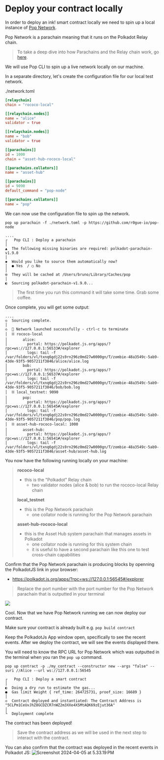 # Deploy your contract locally

In order to deploy an ink! smart contract locally we need to spin up a local instance of [Pop Network](https://github.com/r0gue-io/pop-node).

Pop Network is a parachain meaning that it runs on the Polkadot Relay chain.

> To take a deep dive into how Parachains and the Relay chain work, go [here](https://docs.substrate.io/tutorials/build-a-parachain).

We will use Pop CLI to spin up a live network locally on our machine.

In a separate directory, let's create the configuration file for our local test network.

./network.toml

```toml
[relaychain]
chain = "rococo-local"

[[relaychain.nodes]]
name = "alice"
validator = true

[[relaychain.nodes]]
name = "bob"
validator = true

[[parachains]]
id = 1000
chain = "asset-hub-rococo-local"

[[parachains.collators]]
name = "asset-hub"

[[parachains]]
id = 9090
default_command = "pop-node"

[[parachains.collators]]
name = "pop"
```

We can now use the configuration file to spin up the network.

```
pop up parachain -f ./network.toml -p https://github.com/r0gue-io/pop-node                                                                                                                    
```

```
....
┌   Pop CLI : Deploy a parachain
│
▲  The following missing binaries are required: polkadot-parachain-v1.9.0
│  
◆  Would you like to source them automatically now?
│  ● Yes  / ○ No 
│
⚙  They will be cached at /Users/bruno/Library/Caches/pop
│  
◐  Sourcing polkadot-parachain-v1.9.0...  
```

> The first time you run this command it will take some time. Grab some coffee.

Once complete, you will get some output:

```
....
◇  Sourcing complete.
│
◇  🚀 Network launched successfully - ctrl-c to terminate
│  ⛓️ rococo-local
│       alice:
│         portal: https://polkadot.js.org/apps/?rpc=ws://127.0.0.1:56533#/explorer
│         logs: tail -f /var/folders/vl/txnq6gdj22s9rn296z0md27w0000gn/T/zombie-48a3549c-5ab9-43de-93f5-9057211f3846/alice/alice.log
│       bob:
│         portal: https://polkadot.js.org/apps/?rpc=ws://127.0.0.1:56537#/explorer
│         logs: tail -f /var/folders/vl/txnq6gdj22s9rn296z0md27w0000gn/T/zombie-48a3549c-5ab9-43de-93f5-9057211f3846/bob/bob.log
│  ⛓️ local_testnet: 9090
│       pop:
│         portal: https://polkadot.js.org/apps/?rpc=ws://127.0.0.1:56545#/explorer
│         logs: tail -f /var/folders/vl/txnq6gdj22s9rn296z0md27w0000gn/T/zombie-48a3549c-5ab9-43de-93f5-9057211f3846/pop/pop.log
│  ⛓️ asset-hub-rococo-local: 1000
│       asset-hub:
│         portal: https://polkadot.js.org/apps/?rpc=ws://127.0.0.1:56541#/explorer
│         logs: tail -f /var/folders/vl/txnq6gdj22s9rn296z0md27w0000gn/T/zombie-48a3549c-5ab9-43de-93f5-9057211f3846/asset-hub/asset-hub.log
```

You now have the following running locally on your machine:

> **rococo-local**
>
> * this is the "Polkadot" Relay chain
>   * two validator nodes (alice & bob) to run the rococo-local Relay chain
>
> **local\_testnet**
>
> * this is the Pop Network parachain
>   * one collator node is running for the Pop Network parachain
>
> **asset-hub-rococo-local**
>
> * this is the Asset Hub system parachain that manages assets in Polkadot
>   * one collator node is running for this system chain
>   * it is useful to have a second parachain like this one to test cross-chain capabilities

Confirm that the Pop Network parachain is producing blocks by openning the PolkadotJS link in your browser:

* https://polkadot.js.org/apps/?rpc=ws://127.0.0.1:56545#/explorer

> Replace the port number with the port number for the Pop Network parachain that is outputted in your terminal

![](https://hackmd.io/\_uploads/S1yVLETkC.png)

Cool. Now that we have Pop Network running we can now deploy our contract.

Make sure your contract is already built e.g. `pop build contract`

Keep the PolkadotJs App window open, specifically to see the recent events. After we deploy the contract, we will see the events displayed there.

You will need to know the RPC URL for Pop Network which was outputted in the terminal when you ran the `pop up` command.

```
pop up contract -p ./my_contract --constructor new --args "false" --suri //Alice --url ws://127.0.0.1:56545
```

```
┌   Pop CLI : Deploy a smart contract
│
◐  Doing a dry run to estimate the gas...                                                                                                    ●  Gas limit Weight { ref_time: 264725731, proof_size: 16689 }
│  
◇  Contract deployed and instantiated: The Contract Address is "5CLPm1CeUvJhZ8GCDZCR7nWZ2m3XXe4X5MtAQK69zEjut36A"
│
└  Deployment complete
```

The contract has been deployed!

> Save the contract address as we will be used in the next step to interact with the contract.

You can also confirm that the contract was deployed in the recent events in Polkadot JS: <img src="https://hackmd.io/_uploads/rygPDVpJ0.png" alt="Screenshot 2024-04-05 at 5.33.19 PM" data-size="original">
